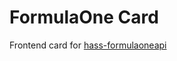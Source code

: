 # FormulaOne Card
Frontend card for [hass-formulaoneapi](https://github.com/delzear/hass-formulaoneapi)
